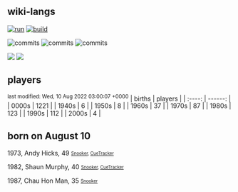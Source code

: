 ## wiki-langs
[![run](https://github.com/dreamerminsk/wiki-langs/actions/workflows/run.yml/badge.svg)](https://github.com/dreamerminsk/wiki-langs/actions/workflows/run.yml)
[![build](https://github.com/dreamerminsk/wiki-langs/actions/workflows/build.yml/badge.svg)](https://github.com/dreamerminsk/wiki-langs/actions/workflows/build.yml)

![commits](https://img.shields.io/github/commit-activity/y/dreamerminsk/wiki-langs)
![commits](https://img.shields.io/github/commit-activity/m/dreamerminsk/wiki-langs)
![commits](https://img.shields.io/github/commit-activity/w/dreamerminsk/wiki-langs)

![](https://img.shields.io/github/languages/code-size/dreamerminsk/wiki-langs)
![](https://img.shields.io/github/repo-size/dreamerminsk/wiki-langs)

## players
<sup>last modified: Wed, 10 Aug 2022 03:00:07 +0000</sup>
| births | players |
| :----: | ------: |
| 0000s | 1221 |
| 1940s | 6 |
| 1950s | 8 |
| 1960s | 37 |
| 1970s | 87 |
| 1980s | 123 |
| 1990s | 112 |
| 2000s | 4 |

##  born on August 10
1973, Andy Hicks, 49 <sub><sup>[Snooker](http://www.snooker.org/res/index.asp?player=51), [CueTracker](http://cuetracker.net/Players/andy-hicks/)</sup></sub>

1982, Shaun Murphy, 40 <sub><sup>[Snooker](http://www.snooker.org/res/index.asp?player=97), [CueTracker](http://cuetracker.net/Players/shaun-murphy/)</sup></sub>

1987, Chau Hon Man, 35 <sub><sup>[Snooker](http://www.snooker.org/res/index.asp?player=1090)</sup></sub>



